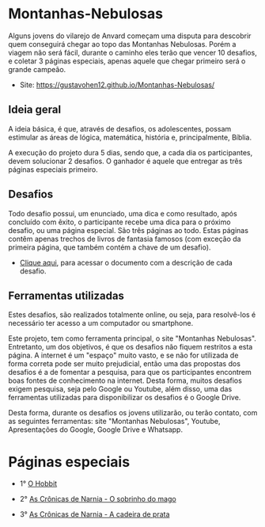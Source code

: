 # Montanhas-Nebulosas

Alguns jovens do vilarejo de Anvard começam uma disputa para descobrir quem conseguirá chegar ao topo das Montanhas Nebulosas. Porém a viagem não será fácil, durante o caminho eles terão que vencer 10 desafios, e coletar 3 páginas especiais, apenas aquele que chegar primeiro será o grande campeão.
  - Site: https://gustavohen12.github.io/Montanhas-Nebulosas/


## Ideia geral
A ideia básica, é que, através de desafios, os adolescentes, possam estimular as áreas de lógica, matemática, história e, principalmente, Bíblia.

A execução do projeto dura 5 dias, sendo que, a cada dia os participantes, devem solucionar 2 desafios.
O ganhador é aquele que entregar as três páginas especiais primeiro.

## Desafios
Todo desafio possui, um enunciado, uma dica e como resultado, após concluído com êxito, o participante recebe uma dica para o próximo desafio, ou uma página especial. São três páginas ao todo. Estas páginas contêm apenas trechos de livros de fantasia famosos (com exceção da primeira página, que também contém a chave de um desafio).
- [Clique aqui](https://docs.google.com/document/d/1DPVifaJHbENUwebMZdVPgOR7YaWYaGLR5MNgskT5vh0/edit?usp=sharing), para acessar o documento com a descrição de cada desafio.

## Ferramentas utilizadas
Estes desafios, são realizados totalmente online, ou seja, para resolvê-los é necessário ter acesso a um computador ou smartphone.

Este projeto, tem como ferramenta principal, o site "Montanhas Nebulosas". Entretanto, um dos objetivos, é que os desafios não fiquem restritos a esta página. A internet é um "espaço" muito vasto, e se não for utilizada de forma correta pode ser muito prejudicial, então uma das propostas dos desafios é a de fomentar a pesquisa, para que os participantes encontrem boas fontes de conhecimento na internet. Desta forma, muitos desafios exigem pesquisa, seja pelo Google ou Youtube, além disso, uma das ferramentas utilizadas para disponibilizar os desafios é o Google Drive.

Desta forma, durante os desafios os jovens utilizarão, ou terão contato, com as seguintes ferramentas: site "Montanhas Nebulosas", Youtube, Apresentações do Google, Google Drive e Whatsapp.


# Páginas especiais

- 1° [O Hobbit](https://drive.google.com/file/d/1EIIWKyY7-G8PA5pNVjoC_N1ZKlpdFJ4J/view?usp=sharing)

- 2° [As Crônicas de Narnia - O sobrinho do mago](https://drive.google.com/file/d/1kthuSulsdAIq1bOjw-Z0xkpDrsJKPH4X/view?usp=sharing)

- 3° [As Crônicas de Narnia - A cadeira de prata](https://drive.google.com/file/d/1SVHnLjR0oGDbpl7rAVnF0QzyeKgcP46P/view?usp=sharing) 
